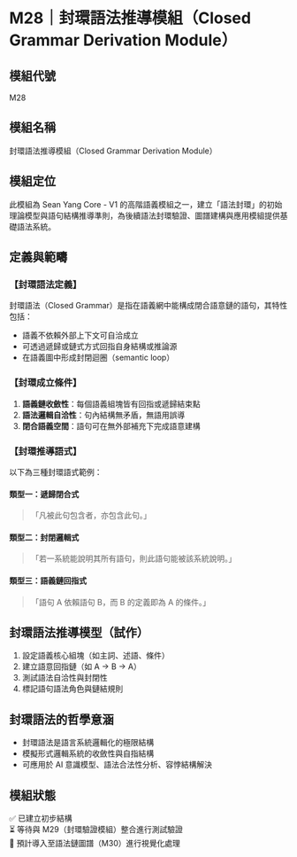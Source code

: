 # M28｜封環語法推導模組（Closed Grammar Derivation Module）

## 模組代號
M28

## 模組名稱
封環語法推導模組（Closed Grammar Derivation Module）

## 模組定位
此模組為 Sean Yang Core - V1 的高階語義模組之一，建立「語法封環」的初始理論模型與語句結構推導準則，為後續語法封環驗證、圖譜建構與應用模組提供基礎語法系統。

## 定義與範疇

### 【封環語法定義】
封環語法（Closed Grammar）是指在語義網中能構成閉合語意鏈的語句，其特性包括：
- 語義不依賴外部上下文可自洽成立
- 可透過遞歸或鏈式方式回指自身結構或推論源
- 在語義圖中形成封閉迴圈（semantic loop）

### 【封環成立條件】
1. **語義鏈收斂性**：每個語義組塊皆有回指或遞歸結束點
2. **語法邏輯自洽性**：句內結構無矛盾，無語用誤導
3. **閉合語義空間**：語句可在無外部補充下完成語意建構

### 【封環推導語式】
以下為三種封環語式範例：

#### 類型一：遞歸閉合式
> 「凡被此句包含者，亦包含此句。」

#### 類型二：封閉邏輯式
> 「若一系統能說明其所有語句，則此語句能被該系統說明。」

#### 類型三：語義鏈回指式
> 「語句 A 依賴語句 B，而 B 的定義即為 A 的條件。」

## 封環語法推導模型（試作）

1. 設定語義核心組塊（如主詞、述語、條件）
2. 建立語意回指鏈（如 A → B → A）
3. 測試語法自洽性與封閉性
4. 標記語句語法角色與鏈結規則

## 封環語法的哲學意涵
- 封環語法是語言系統邏輯化的極限結構
- 模擬形式邏輯系統的收斂性與自指結構
- 可應用於 AI 意識模型、語法合法性分析、容悖結構解決

## 模組狀態
✅ 已建立初步結構  
⏳ 等待與 M29（封環驗證模組）整合進行測試驗證  
📌 預計導入至語法鏈圖譜（M30）進行視覺化處理
